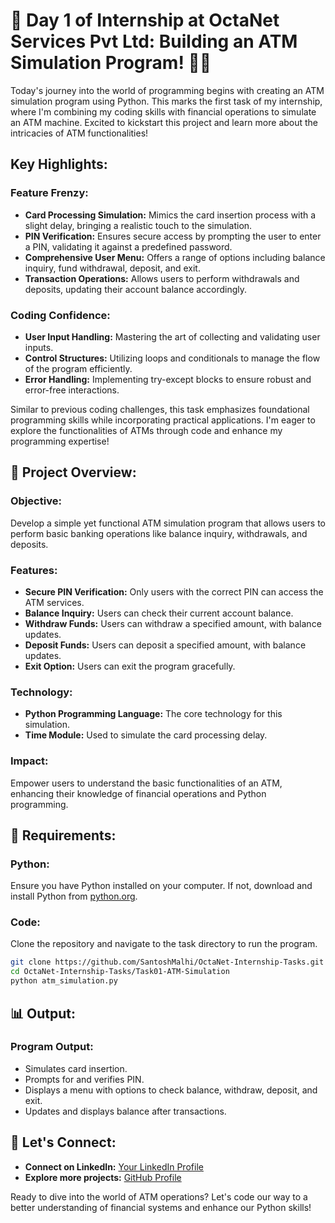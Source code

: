 # 🚀 Day 1 of Internship at OctaNet Services Pvt Ltd: Building an ATM Simulation Program! 🏦💡

Today's journey into the world of programming begins with creating an ATM simulation program using Python. This marks the first task of my internship, where I'm combining my coding skills with financial operations to simulate an ATM machine. Excited to kickstart this project and learn more about the intricacies of ATM functionalities!

## Key Highlights:

### Feature Frenzy:
- **Card Processing Simulation:** Mimics the card insertion process with a slight delay, bringing a realistic touch to the simulation.
- **PIN Verification:** Ensures secure access by prompting the user to enter a PIN, validating it against a predefined password.
- **Comprehensive User Menu:** Offers a range of options including balance inquiry, fund withdrawal, deposit, and exit.
- **Transaction Operations:** Allows users to perform withdrawals and deposits, updating their account balance accordingly.

### Coding Confidence:
- **User Input Handling:** Mastering the art of collecting and validating user inputs.
- **Control Structures:** Utilizing loops and conditionals to manage the flow of the program efficiently.
- **Error Handling:** Implementing try-except blocks to ensure robust and error-free interactions.

Similar to previous coding challenges, this task emphasizes foundational programming skills while incorporating practical applications. I'm eager to explore the functionalities of ATMs through code and enhance my programming expertise!

## 🚀 Project Overview:

### Objective:
Develop a simple yet functional ATM simulation program that allows users to perform basic banking operations like balance inquiry, withdrawals, and deposits.

### Features:
- **Secure PIN Verification:** Only users with the correct PIN can access the ATM services.
- **Balance Inquiry:** Users can check their current account balance.
- **Withdraw Funds:** Users can withdraw a specified amount, with balance updates.
- **Deposit Funds:** Users can deposit a specified amount, with balance updates.
- **Exit Option:** Users can exit the program gracefully.

### Technology:
- **Python Programming Language:** The core technology for this simulation.
- **Time Module:** Used to simulate the card processing delay.

### Impact:
Empower users to understand the basic functionalities of an ATM, enhancing their knowledge of financial operations and Python programming.

## 📝 Requirements:

### Python:
Ensure you have Python installed on your computer. If not, download and install Python from [python.org](https://www.python.org/).

### Code:
Clone the repository and navigate to the task directory to run the program.

```bash
git clone https://github.com/SantoshMalhi/OctaNet-Internship-Tasks.git
cd OctaNet-Internship-Tasks/Task01-ATM-Simulation
python atm_simulation.py
```

## 📊 Output:

### Program Output:
- Simulates card insertion.
- Prompts for and verifies PIN.
- Displays a menu with options to check balance, withdraw, deposit, and exit.
- Updates and displays balance after transactions.

## 🌟 Let's Connect:

- **Connect on LinkedIn:** [Your LinkedIn Profile](https://www.linkedin.com/in/santoshkumarsk/)
- **Explore more projects:** [GitHub Profile](https://github.com/SantoshMalhi)

Ready to dive into the world of ATM operations? Let's code our way to a better understanding of financial systems and enhance our Python skills!
